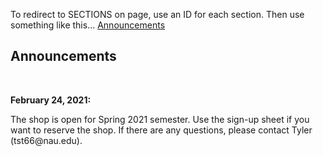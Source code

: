 To redirect to SECTIONS on page, use an ID for each section. Then use something like this...
<a class="nav-link js-scroll-trigger active" href="#announcements">Announcements</a>

<Announcments>
<section class="page-section" id="announcements">
         <div class="container">
            <div class="row">
               <div class="col-lg-12 text-center">
                  <h2 class="section-heading text-uppercase">Announcements</h2>
                  <p>&nbsp;</p>
			     <p class="text-left"><strong>February 24, 2021:</strong></p>
			     <p class="text-left">The shop is open for Spring 2021 semester. Use the sign-up sheet if you want to reserve the shop. 
					 If there are any questions, please contact Tyler (tst66@nau.edu).</p>
               </div>
            </div>
            <div class="row text-center"> </div>
         </div>
      </section>
